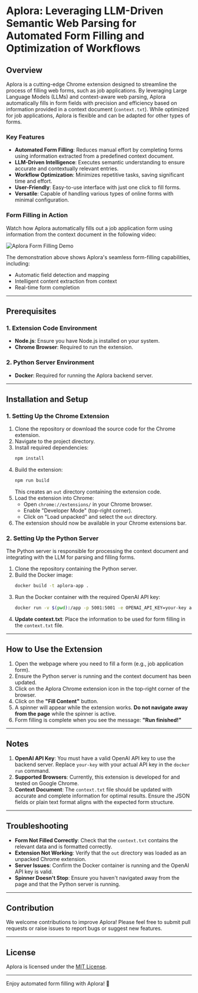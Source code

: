 # Aplora: Leveraging LLM-Driven Semantic Web Parsing for Automated Form Filling and Optimization of Workflows

## Overview
Aplora is a cutting-edge Chrome extension designed to streamline the process of filling web forms, such as job applications. By leveraging Large Language Models (LLMs) and context-aware web parsing, Aplora automatically fills in form fields with precision and efficiency based on information provided in a context document (`context.txt`). While optimized for job applications, Aplora is flexible and can be adapted for other types of forms.

### Key Features
- **Automated Form Filling**: Reduces manual effort by completing forms using information extracted from a predefined context document.
- **LLM-Driven Intelligence**: Executes semantic understanding to ensure accurate and contextually relevant entries.
- **Workflow Optimization**: Minimizes repetitive tasks, saving significant time and effort.
- **User-Friendly**: Easy-to-use interface with just one click to fill forms.
- **Versatile**: Capable of handling various types of online forms with minimal configuration.

### Form Filling in Action
Watch how Aplora automatically fills out a job application form using information from the context document in the following video:

![Aplora Form Filling Demo](demo.gif)

The demonstration above shows Aplora's seamless form-filling capabilities, including:
- Automatic field detection and mapping
- Intelligent content extraction from context
- Real-time form completion

---

## Prerequisites

### 1. Extension Code Environment
- **Node.js**: Ensure you have Node.js installed on your system.
- **Chrome Browser**: Required to run the extension.

### 2. Python Server Environment
- **Docker**: Required for running the Aplora backend server.

---

## Installation and Setup

### 1. Setting Up the Chrome Extension
1. Clone the repository or download the source code for the Chrome extension.
2. Navigate to the project directory.
3. Install required dependencies:
   ```bash
   npm install
   ```
4. Build the extension:
   ```bash
   npm run build
   ```
   This creates an `out` directory containing the extension code.
5. Load the extension into Chrome:
   - Open `chrome://extensions/` in your Chrome browser.
   - Enable "Developer Mode" (top-right corner).
   - Click on "Load unpacked" and select the `out` directory.
6. The extension should now be available in your Chrome extensions bar.

### 2. Setting Up the Python Server
The Python server is responsible for processing the context document and integrating with the LLM for parsing and filling forms.

1. Clone the repository containing the Python server.
2. Build the Docker image:
   ```bash
   docker build -t aplora-app .
   ```
3. Run the Docker container with the required OpenAI API key:
   ```bash
   docker run -v $(pwd):/app -p 5001:5001 -e OPENAI_API_KEY=your-key aplora-app
   ```
4. **Update context.txt**: Place the information to be used for form filling in the `context.txt` file.

---

## How to Use the Extension

1. Open the webpage where you need to fill a form (e.g., job application form).
2. Ensure the Python server is running and the context document has been updated.
3. Click on the Aplora Chrome extension icon in the top-right corner of the browser.
4. Click on the **"Fill Content"** button.
5. A spinner will appear while the extension works. **Do not navigate away from the page** while the spinner is active.
6. Form filling is complete when you see the message: **"Run finished!"**

---

## Notes
1. **OpenAI API Key**: You must have a valid OpenAI API key to use the backend server. Replace `your-key` with your actual API key in the `docker run` command.
2. **Supported Browsers**: Currently, this extension is developed for and tested on Google Chrome.
3. **Context Document**: The `context.txt` file should be updated with accurate and complete information for optimal results. Ensure the JSON fields or plain text format aligns with the expected form structure.

---

## Troubleshooting
- **Form Not Filled Correctly**: Check that the `context.txt` contains the relevant data and is formatted correctly.
- **Extension Not Working**: Verify that the `out` directory was loaded as an unpacked Chrome extension.
- **Server Issues**: Confirm the Docker container is running and the OpenAI API key is valid.
- **Spinner Doesn't Stop**: Ensure you haven't navigated away from the page and that the Python server is running.

---

## Contribution
We welcome contributions to improve Aplora! Please feel free to submit pull requests or raise issues to report bugs or suggest new features.

---

## License
Aplora is licensed under the [MIT License](./LICENSE).

---

Enjoy automated form filling with Aplora! 🎉